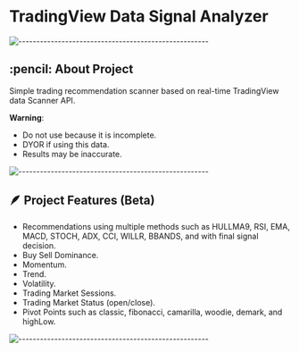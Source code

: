 # TradingView Data Signal Analyzer
![-----------------------------------------------------](https://raw.githubusercontent.com/andreasbm/readme/master/assets/lines/rainbow.png)
<h2 id="about-the-project"> :pencil: About Project</h2>
Simple trading recommendation scanner based on real-time TradingView data Scanner API.
<p></p>
<b>Warning</b>: 

* Do not use because it is incomplete.
* DYOR if using this data.
* Results may be inaccurate.

![-----------------------------------------------------](https://raw.githubusercontent.com/andreasbm/readme/master/assets/lines/rainbow.png)

<h2 id="about-the-project"> 🪶 Project Features (Beta)</h2>

* Recommendations using multiple methods such as HULLMA9, RSI, EMA, MACD, STOCH, ADX, CCI, WILLR, BBANDS, and with final signal decision.
* Buy Sell Dominance.
* Momentum.
* Trend.
* Volatility.
* Trading Market Sessions.
* Trading Market Status (open/close).
* Pivot Points such as classic, fibonacci, camarilla, woodie, demark, and highLow.


![-----------------------------------------------------](https://raw.githubusercontent.com/andreasbm/readme/master/assets/lines/rainbow.png)
